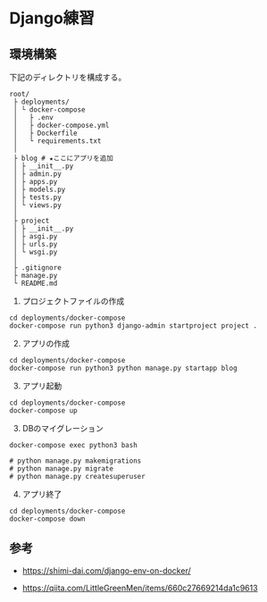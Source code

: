# Django練習

## 環境構築
下記のディレクトリを構成する。
```
root/
 ├ deployments/
 │ └ docker-compose
 │   ├ .env
 │   ├ docker-compose.yml
 │   ├ Dockerfile
 │   └ requirements.txt
 │
 ├ blog # ★ここにアプリを追加
 │ ├ __init__.py
 │ ├ admin.py
 │ ├ apps.py
 │ ├ models.py
 │ ├ tests.py
 │ └ views.py
 │
 ├ project
 │ ├ __init__.py
 │ ├ asgi.py
 │ ├ urls.py
 │ └ wsgi.py
 │
 ├ .gitignore
 ├ manage.py
 └ README.md
```

1. プロジェクトファイルの作成
```
cd deployments/docker-compose
docker-compose run python3 django-admin startproject project .
```

2. アプリの作成
```
cd deployments/docker-compose 
docker-compose run python3 python manage.py startapp blog
```

3. アプリ起動
```
cd deployments/docker-compose 
docker-compose up  
```

3. DBのマイグレーション
```
docker-compose exec python3 bash

# python manage.py makemigrations
# python manage.py migrate
# python manage.py createsuperuser
```

4. アプリ終了
```
cd deployments/docker-compose 
docker-compose down
```

## 参考
 - https://shimi-dai.com/django-env-on-docker/

 - https://qiita.com/LittleGreenMen/items/660c27669214da1c9613